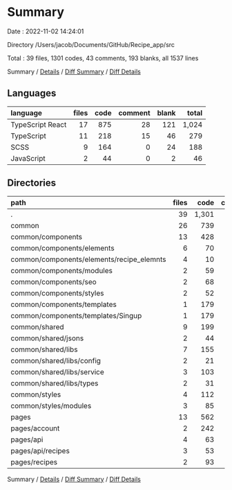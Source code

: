 # Summary

Date : 2022-11-02 14:24:01

Directory /Users/jacob/Documents/GitHub/Recipe_app/src

Total : 39 files,  1301 codes, 43 comments, 193 blanks, all 1537 lines

Summary / [Details](details.md) / [Diff Summary](diff.md) / [Diff Details](diff-details.md)

## Languages
| language | files | code | comment | blank | total |
| :--- | ---: | ---: | ---: | ---: | ---: |
| TypeScript React | 17 | 875 | 28 | 121 | 1,024 |
| TypeScript | 11 | 218 | 15 | 46 | 279 |
| SCSS | 9 | 164 | 0 | 24 | 188 |
| JavaScript | 2 | 44 | 0 | 2 | 46 |

## Directories
| path | files | code | comment | blank | total |
| :--- | ---: | ---: | ---: | ---: | ---: |
| . | 39 | 1,301 | 43 | 193 | 1,537 |
| common | 26 | 739 | 33 | 106 | 878 |
| common/components | 13 | 428 | 21 | 51 | 500 |
| common/components/elements | 6 | 70 | 0 | 11 | 81 |
| common/components/elements/recipe_elemnts | 4 | 10 | 0 | 5 | 15 |
| common/components/modules | 2 | 59 | 0 | 6 | 65 |
| common/components/seo | 2 | 68 | 0 | 18 | 86 |
| common/components/styles | 2 | 52 | 0 | 2 | 54 |
| common/components/templates | 1 | 179 | 21 | 14 | 214 |
| common/components/templates/Singup | 1 | 179 | 21 | 14 | 214 |
| common/shared | 9 | 199 | 12 | 36 | 247 |
| common/shared/jsons | 2 | 44 | 0 | 2 | 46 |
| common/shared/libs | 7 | 155 | 12 | 34 | 201 |
| common/shared/libs/config | 2 | 21 | 12 | 12 | 45 |
| common/shared/libs/service | 3 | 103 | 0 | 19 | 122 |
| common/shared/libs/types | 2 | 31 | 0 | 3 | 34 |
| common/styles | 4 | 112 | 0 | 19 | 131 |
| common/styles/modules | 3 | 85 | 0 | 13 | 98 |
| pages | 13 | 562 | 10 | 87 | 659 |
| pages/account | 2 | 242 | 0 | 28 | 270 |
| pages/api | 4 | 63 | 3 | 12 | 78 |
| pages/api/recipes | 3 | 53 | 2 | 9 | 64 |
| pages/recipes | 2 | 93 | 3 | 17 | 113 |

Summary / [Details](details.md) / [Diff Summary](diff.md) / [Diff Details](diff-details.md)